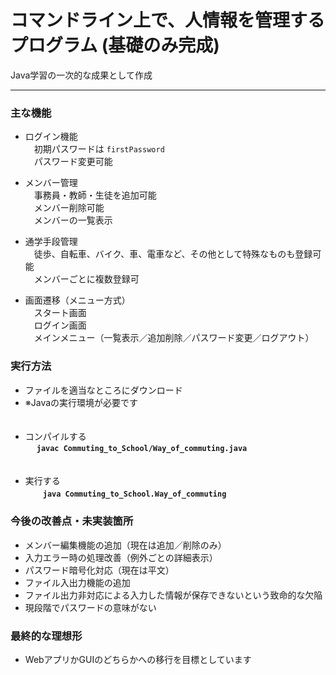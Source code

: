 # コマンドライン上で、人情報を管理するプログラム (基礎のみ完成)  
Java学習の一次的な成果として作成  

---
### 主な機能  
- ログイン機能  
&emsp;初期パスワードは ```firstPassword```  
&emsp;パスワード変更可能  

- メンバー管理  
&emsp;事務員・教師・生徒を追加可能  
&emsp;メンバー削除可能  
&emsp;メンバーの一覧表示  

- 通学手段管理  
&emsp;徒歩、自転車、バイク、車、電車など、その他として特殊なものも登録可能  
&emsp;メンバーごとに複数登録可  

- 画面遷移（メニュー方式）  
&emsp;スタート画面  
&emsp;ログイン画面  
&emsp;メインメニュー（一覧表示／追加削除／パスワード変更／ログアウト）  

### 実行方法  
- ファイルを適当なところにダウンロード  
- ※Javaの実行環境が必要です  
<br><br>
- コンパイルする  
&emsp; **```javac Commuting_to_School/Way_of_commuting.java```**  
<br><br>
- 実行する  
&emsp;　**```java Commuting_to_School.Way_of_commuting```**

### 今後の改善点・未実装箇所
- メンバー編集機能の追加（現在は追加／削除のみ）  
- 入力エラー時の処理改善（例外ごとの詳細表示）  
- パスワード暗号化対応（現在は平文）  
- ファイル入出力機能の追加  
- ファイル出力非対応による入力した情報が保存できないという致命的な欠陥
- 現段階でパスワードの意味がない

### 最終的な理想形
- WebアプリかGUIのどちらかへの移行を目標としています  